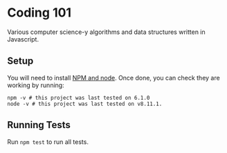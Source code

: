 # Coding 101

Various computer science-y algorithms and data structures written in Javascript.

## Setup

You will need to install [NPM and node](https://docs.npmjs.com/downloading-and-installing-node-js-and-npm). Once done, you can check they are working by running:

```
npm -v # this project was last tested on 6.1.0
node -v # this project was last tested on v8.11.1.
```

## Running Tests

Run `npm test` to run all tests.

